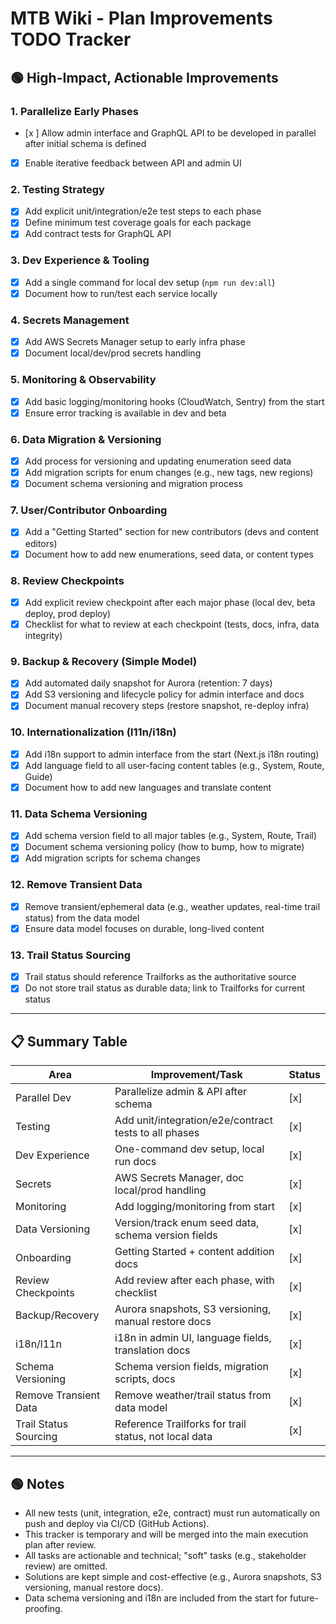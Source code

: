 # MTB Wiki - Plan Improvements TODO Tracker

## 🟢 High-Impact, Actionable Improvements

### 1. **Parallelize Early Phases**
- [x ] Allow admin interface and GraphQL API to be developed in parallel after initial schema is defined
- [x] Enable iterative feedback between API and admin UI

### 2. **Testing Strategy**
- [x] Add explicit unit/integration/e2e test steps to each phase
- [x] Define minimum test coverage goals for each package
- [x] Add contract tests for GraphQL API

### 3. **Dev Experience & Tooling**
- [x] Add a single command for local dev setup (`npm run dev:all`)
- [x] Document how to run/test each service locally

### 4. **Secrets Management**
- [x] Add AWS Secrets Manager setup to early infra phase
- [x] Document local/dev/prod secrets handling

### 5. **Monitoring & Observability**
- [x] Add basic logging/monitoring hooks (CloudWatch, Sentry) from the start
- [x] Ensure error tracking is available in dev and beta

### 6. **Data Migration & Versioning**
- [x] Add process for versioning and updating enumeration seed data
- [x] Add migration scripts for enum changes (e.g., new tags, new regions)
- [x] Document schema versioning and migration process

### 7. **User/Contributor Onboarding**
- [x] Add a "Getting Started" section for new contributors (devs and content editors)
- [x] Document how to add new enumerations, seed data, or content types

### 8. **Review Checkpoints**
- [x] Add explicit review checkpoint after each major phase (local dev, beta deploy, prod deploy)
- [x] Checklist for what to review at each checkpoint (tests, docs, infra, data integrity)

### 9. **Backup & Recovery (Simple Model)**
- [x] Add automated daily snapshot for Aurora (retention: 7 days)
- [x] Add S3 versioning and lifecycle policy for admin interface and docs
- [x] Document manual recovery steps (restore snapshot, re-deploy infra)

### 10. **Internationalization (l11n/i18n)**
- [x] Add i18n support to admin interface from the start (Next.js i18n routing)
- [x] Add language field to all user-facing content tables (e.g., System, Route, Guide)
- [x] Document how to add new languages and translate content

### 11. **Data Schema Versioning**
- [x] Add schema version field to all major tables (e.g., System, Route, Trail)
- [x] Document schema versioning policy (how to bump, how to migrate)
- [x] Add migration scripts for schema changes

### 12. **Remove Transient Data**
- [x] Remove transient/ephemeral data (e.g., weather updates, real-time trail status) from the data model
- [x] Ensure data model focuses on durable, long-lived content

### 13. **Trail Status Sourcing**
- [x] Trail status should reference Trailforks as the authoritative source
- [x] Do not store trail status as durable data; link to Trailforks for current status

---

## 📋 **Summary Table**
| Area                | Improvement/Task                                      | Status |
|---------------------|-------------------------------------------------------|--------|
| Parallel Dev        | Parallelize admin & API after schema                  | [x]    |
| Testing             | Add unit/integration/e2e/contract tests to all phases | [x]    |
| Dev Experience      | One-command dev setup, local run docs                 | [x]    |
| Secrets             | AWS Secrets Manager, doc local/prod handling          | [x]    |
| Monitoring          | Add logging/monitoring from start                     | [x]    |
| Data Versioning     | Version/track enum seed data, schema version fields   | [x]    |
| Onboarding          | Getting Started + content addition docs               | [x]    |
| Review Checkpoints  | Add review after each phase, with checklist           | [x]    |
| Backup/Recovery     | Aurora snapshots, S3 versioning, manual restore docs  | [x]    |
| i18n/l11n           | i18n in admin UI, language fields, translation docs   | [x]    |
| Schema Versioning   | Schema version fields, migration scripts, docs        | [x]    |
| Remove Transient Data | Remove weather/trail status from data model           | [x]    |
| Trail Status Sourcing | Reference Trailforks for trail status, not local data | [x]    |

---

## 🟢 Notes
- All new tests (unit, integration, e2e, contract) must run automatically on push and deploy via CI/CD (GitHub Actions).
- This tracker is temporary and will be merged into the main execution plan after review.
- All tasks are actionable and technical; "soft" tasks (e.g., stakeholder review) are omitted.
- Solutions are kept simple and cost-effective (e.g., Aurora snapshots, S3 versioning, manual restore docs).
- Data schema versioning and i18n are included from the start for future-proofing. 